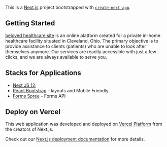 This is a [Next.js](https://nextjs.org/) project bootstrapped with [`create-next-app`](https://github.com/vercel/next.js/tree/canary/packages/create-next-app).

## Getting Started
[beloved healthcare site](https://belovehealthcare.com/) is an online platform created for a private in-home healthcare facility situated in Cleveland, Ohio. The primary objective is to provide assistance to clients (patients) who are unable to look after themselves anymore. Our services are readily accessible with just a few clicks, and we are always available to serve you.

## Stacks for Applications
- [Next JS 12](https://nextorg.com);
- [React Bootstrap](https://react-bootstrap.github.io/) - layouts and Mobile Friendly
- [Forms Spree](https://formspree.io) - Forms API

## Deploy on Vercel

This web application was developed and deployed on [Vercel Platform](https://vercel.com/new?utm_medium=default-template&filter=next.js&utm_source=create-next-app&utm_campaign=create-next-app-readme) from the creators of Next.js.

Check out our [Next.js deployment documentation](https://nextjs.org/docs/deployment) for more details.
